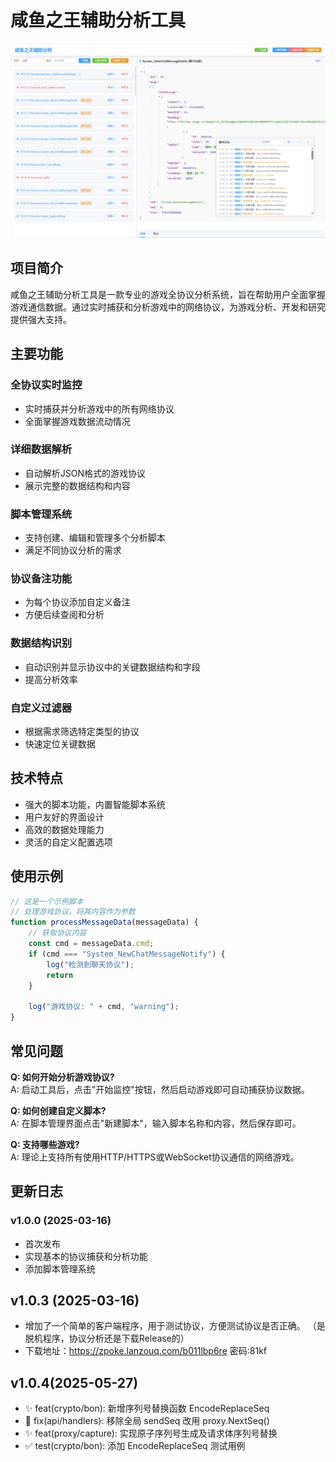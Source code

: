  

# 咸鱼之王辅助分析工具


![咸鱼之王辅助分析工具](share/images/screenshot1.png)

## 项目简介

咸鱼之王辅助分析工具是一款专业的游戏全协议分析系统，旨在帮助用户全面掌握游戏通信数据。通过实时捕获和分析游戏中的网络协议，为游戏分析、开发和研究提供强大支持。

## 主要功能

### 全协议实时监控
- 实时捕获并分析游戏中的所有网络协议
- 全面掌握游戏数据流动情况

### 详细数据解析
- 自动解析JSON格式的游戏协议
- 展示完整的数据结构和内容

### 脚本管理系统
- 支持创建、编辑和管理多个分析脚本
- 满足不同协议分析的需求

### 协议备注功能
- 为每个协议添加自定义备注
- 方便后续查阅和分析

### 数据结构识别
- 自动识别并显示协议中的关键数据结构和字段
- 提高分析效率

### 自定义过滤器
- 根据需求筛选特定类型的协议
- 快速定位关键数据

## 技术特点

- 强大的脚本功能，内置智能脚本系统
- 用户友好的界面设计
- 高效的数据处理能力
- 灵活的自定义配置选项

## 使用示例



```javascript
// 这是一个示例脚本
// 处理游戏协议，将其内容作为参数
function processMessageData(messageData) {
    // 获取协议内容
    const cmd = messageData.cmd;
    if (cmd === "System_NewChatMessageNotify") {
        log("检测到聊天协议");
        return
    }
    
    log("游戏协议: " + cmd, "warning");
}
```

 

 

## 常见问题

**Q: 如何开始分析游戏协议?**  
A: 启动工具后，点击"开始监控"按钮，然后启动游戏即可自动捕获协议数据。

**Q: 如何创建自定义脚本?**  
A: 在脚本管理界面点击"新建脚本"，输入脚本名称和内容，然后保存即可。

**Q: 支持哪些游戏?**  
A: 理论上支持所有使用HTTP/HTTPS或WebSocket协议通信的网络游戏。

## 更新日志

### v1.0.0 (2025-03-16)
- 首次发布
- 实现基本的协议捕获和分析功能
- 添加脚本管理系统

## v1.0.3 (2025-03-16)
- 增加了一个简单的客户端程序，用于测试协议，方便测试协议是否正确。 （是脱机程序，协议分析还是下载Release的）
- 下载地址：https://zpoke.lanzouq.com/b011lbp6re 密码:81kf

## v1.0.4(2025-05-27)
- ✨ feat(crypto/bon): 新增序列号替换函数 EncodeReplaceSeq  
- 🔧 fix(api/handlers): 移除全局 sendSeq 改用 proxy.NextSeq()  
- ✨ feat(proxy/capture): 实现原子序列号生成及请求体序列号替换  
- ✅ test(crypto/bon): 添加 EncodeReplaceSeq 测试用例
 
 
